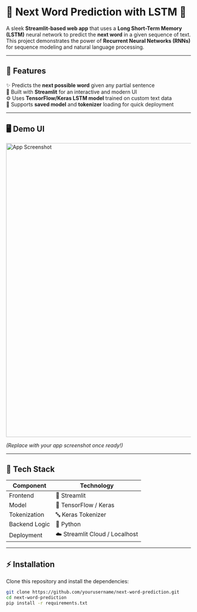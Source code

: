 # 🚀 Next Word Prediction with LSTM 🧠  

A sleek **Streamlit-based web app** that uses a **Long Short-Term Memory (LSTM)** neural network to predict the **next word** in a given sequence of text.  
This project demonstrates the power of **Recurrent Neural Networks (RNNs)** for sequence modeling and natural language processing.

---

## 🌟 Features  

✨ Predicts the **next possible word** given any partial sentence  
🎨 Built with **Streamlit** for an interactive and modern UI  
⚙️ Uses **TensorFlow/Keras LSTM model** trained on custom text data  
💾 Supports **saved model** and **tokenizer** loading for quick deployment  

---

## 🖥️ Demo UI  

<img src="https://github.com/user-attachments/assets/next-word-ui-example.png" alt="App Screenshot" width="800"/>

*(Replace with your app screenshot once ready!)*

---

## 🧩 Tech Stack  

| Component | Technology |
|------------|-------------|
| Frontend | 🧠 Streamlit |
| Model | 🧬 TensorFlow / Keras |
| Tokenization | 🔤 Keras Tokenizer |
| Backend Logic | 🐍 Python |
| Deployment | ☁️ Streamlit Cloud / Localhost |

---

## ⚡ Installation  

Clone this repository and install the dependencies:  

```bash
git clone https://github.com/yourusername/next-word-prediction.git
cd next-word-prediction
pip install -r requirements.txt
